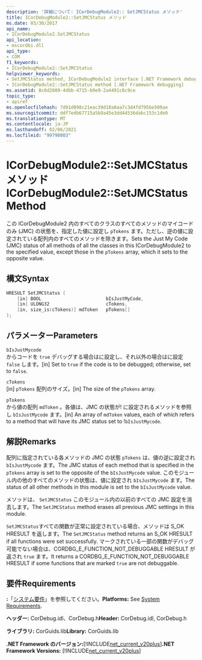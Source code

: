 ```yaml
---
description: '詳細について: ICorDebugModule2:: SetJMCStatus メソッド'
title: ICorDebugModule2::SetJMCStatus メソッド
ms.date: 03/30/2017
api_name:
- ICorDebugModule2.SetJMCStatus
api_location:
- mscordbi.dll
api_type:
- COM
f1_keywords:
- ICorDebugModule2::SetJMCStatus
helpviewer_keywords:
- SetJMCStatus method, ICorDebugModule2 interface [.NET Framework debugging]
- ICorDebugModule2::SetJMCStatus method [.NET Framework debugging]
ms.assetid: 8c6d2089-4dbb-4715-b9e9-2a4491c8c9ce
topic_type:
- apiref
ms.openlocfilehash: 7d91d098c21eac39d18a0aa7c3d4fd795be509ae
ms.sourcegitcommit: ddf7edb67715a5b9a45e3dd44536dabc153c1de0
ms.translationtype: MT
ms.contentlocale: ja-JP
ms.lasthandoff: 02/06/2021
ms.locfileid: "99790803"
---
```

# <a name="icordebugmodule2setjmcstatus-method"></a><span data-ttu-id="8ec0a-103">ICorDebugModule2::SetJMCStatus メソッド</span><span class="sxs-lookup"><span data-stu-id="8ec0a-103">ICorDebugModule2::SetJMCStatus Method</span></span>

<span data-ttu-id="8ec0a-104">この ICorDebugModule2 内のすべてのクラスのすべてのメソッドのマイコードのみ (JMC) の状態を、指定した値に設定し `pTokens` ます。ただし、逆の値に設定されている配列内のすべてのメソッドを除きます。</span><span class="sxs-lookup"><span data-stu-id="8ec0a-104">Sets the Just My Code (JMC) status of all methods of all the classes in this ICorDebugModule2 to the specified value, except those in the `pTokens` array, which it sets to the opposite value.</span></span>  
  
## <a name="syntax"></a><span data-ttu-id="8ec0a-105">構文</span><span class="sxs-lookup"><span data-stu-id="8ec0a-105">Syntax</span></span>  
  
```cpp  
HRESULT SetJMCStatus (  
    [in] BOOL                        bIsJustMyCode,  
    [in] ULONG32                     cTokens,  
    [in, size_is(cTokens)] mdToken   pTokens[]  
);  
```  
  
## <a name="parameters"></a><span data-ttu-id="8ec0a-106">パラメーター</span><span class="sxs-lookup"><span data-stu-id="8ec0a-106">Parameters</span></span>  

 `bIsJustMycode`  
 <span data-ttu-id="8ec0a-107">からコードを `true` デバッグする場合はに設定し、それ以外の場合はに設定 `false` します。</span><span class="sxs-lookup"><span data-stu-id="8ec0a-107">[in] Set to `true` if the code is to be debugged; otherwise, set to `false`.</span></span>  
  
 `cTokens`  
 <span data-ttu-id="8ec0a-108">[in] `pTokens` 配列のサイズ。</span><span class="sxs-lookup"><span data-stu-id="8ec0a-108">[in] The size of the `pTokens` array.</span></span>  
  
 `pTokens`  
 <span data-ttu-id="8ec0a-109">から値の配列 `mdToken` 。各値は、JMC の状態が! に設定されるメソッドを参照し `bIsJustMycode` ます。</span><span class="sxs-lookup"><span data-stu-id="8ec0a-109">[in] An array of `mdToken` values, each of which refers to a method that will have its JMC status set to !`bIsJustMycode`.</span></span>  
  
## <a name="remarks"></a><span data-ttu-id="8ec0a-110">解説</span><span class="sxs-lookup"><span data-stu-id="8ec0a-110">Remarks</span></span>  

 <span data-ttu-id="8ec0a-111">配列に指定されている各メソッドの JMC の状態 `pTokens` は、値の逆に設定され `bIsJustMycode` ます。</span><span class="sxs-lookup"><span data-stu-id="8ec0a-111">The JMC status of each method that is specified in the `pTokens` array is set to the opposite of the `bIsJustMycode` value.</span></span> <span data-ttu-id="8ec0a-112">このモジュール内の他のすべてのメソッドの状態は、値に設定され `bIsJustMycode` ます。</span><span class="sxs-lookup"><span data-stu-id="8ec0a-112">The status of all other methods in this module is set to the `bIsJustMycode` value.</span></span>  
  
 <span data-ttu-id="8ec0a-113">メソッドは、 `SetJMCStatus` このモジュール内の以前のすべての JMC 設定を消去します。</span><span class="sxs-lookup"><span data-stu-id="8ec0a-113">The `SetJMCStatus` method erases all previous JMC settings in this module.</span></span>  
  
 <span data-ttu-id="8ec0a-114">`SetJMCStatus`すべての関数が正常に設定されている場合、メソッドは S_OK HRESULT を返します。</span><span class="sxs-lookup"><span data-stu-id="8ec0a-114">The `SetJMCStatus` method returns an S_OK HRESULT if all functions were set successfully.</span></span> <span data-ttu-id="8ec0a-115">マークされている一部の関数がデバッグ可能でない場合は、CORDBG_E_FUNCTION_NOT_DEBUGGABLE HRESULT が返され `true` ます。</span><span class="sxs-lookup"><span data-stu-id="8ec0a-115">It returns a CORDBG_E_FUNCTION_NOT_DEBUGGABLE HRESULT if some functions that are marked `true` are not debuggable.</span></span>  
  
## <a name="requirements"></a><span data-ttu-id="8ec0a-116">要件</span><span class="sxs-lookup"><span data-stu-id="8ec0a-116">Requirements</span></span>  

 <span data-ttu-id="8ec0a-117">**:**「[システム要件](../../get-started/system-requirements.md)」を参照してください。</span><span class="sxs-lookup"><span data-stu-id="8ec0a-117">**Platforms:** See [System Requirements](../../get-started/system-requirements.md).</span></span>  
  
 <span data-ttu-id="8ec0a-118">**ヘッダー:** CorDebug.idl、CorDebug.h</span><span class="sxs-lookup"><span data-stu-id="8ec0a-118">**Header:** CorDebug.idl, CorDebug.h</span></span>  
  
 <span data-ttu-id="8ec0a-119">**ライブラリ:** CorGuids.lib</span><span class="sxs-lookup"><span data-stu-id="8ec0a-119">**Library:** CorGuids.lib</span></span>  
  
 <span data-ttu-id="8ec0a-120">**.NET Framework のバージョン:**[!INCLUDE[net_current_v20plus](../../../../includes/net-current-v20plus-md.md)]</span><span class="sxs-lookup"><span data-stu-id="8ec0a-120">**.NET Framework Versions:** [!INCLUDE[net_current_v20plus](../../../../includes/net-current-v20plus-md.md)]</span></span>
